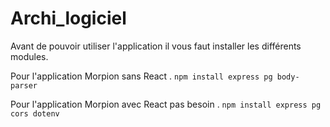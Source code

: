 # Archi_logiciel

Avant de pouvoir utiliser l'application il vous faut installer les différents modules. 

Pour l'application Morpion sans React .
`npm install express pg body-parser` 

Pour l'application Morpion avec React pas besoin .
`npm install express pg cors dotenv`




